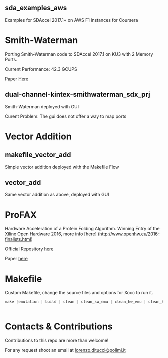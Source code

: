 ## sda_examples_aws
Examples for SDAccel 2017.1+ on AWS F1 instances for Coursera

# Smith-Waterman
Porting Smith-Waterman code to SDAccel 2017.1 on KU3 with 2 Memory Ports.

Current Performance: 42.3 GCUPS

Paper [Here](http://ieeexplore.ieee.org/abstract/document/7927082/)


## dual-channel-kintex-smithwaterman_sdx_prj
Smith-Waterman deployed with GUI

Curent Problem: The gui does not offer a way to map ports

# Vector Addition
## makefile_vector_add
Simple vector addition deployed with the Makefile Flow

## vector_add
Same vector addition as above, deployed with GUI

# ProFAX

Hardware Acceleration of a Protein Folding Algorithm. Winning Entry of the Xilinx Open Hardware 2016, more info [here] (http://www.openhw.eu/2016-finalists.html)

Official Repository [here](https://bitbucket.org/necst/profax-src)

Paper [here](http://ieeexplore.ieee.org/abstract/document/7740584/)

# Makefile
Custom Makefile, change the source files and options for Xocc to run it.

```C
make [emulation | build | clean | clean_sw_emu | clean_hw_emu | clean_hw | cleanall] TARGET=<sw_emu | hw_emu | hw>
 
```

# Contacts & Contributions

Contributions to this repo are more than welcome!

For any request shoot an email at lorenzo.ditucci@polimi.it
